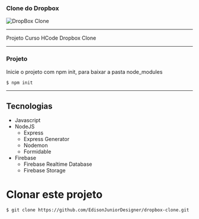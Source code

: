### Clone do Dropbox

![DropBox Clone](https://firebasestorage.googleapis.com/v0/b/hcode-com-br.appspot.com/o/DropBoxClone.jpg?alt=media&token=d59cad0c-440d-4516-88f2-da904b9bb443)

---

Projeto Curso HCode Dropbox Clone

---

### Projeto

Inicie o projeto com npm init, para baixar a pasta node_modules

```
$ npm init
```

---

## Tecnologias

- Javascript
- NodeJS
  - Express
  - Express Generator
  - Nodemon
  - Formidable
- Firebase
  - Firebase Realtime Database
  - Firebase Storage

# Clonar este projeto

```
$ git clone https://github.com/EdisonJuniorDesigner/dropbox-clone.git
```
